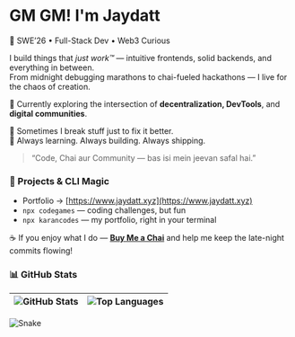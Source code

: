 # GM GM! I'm Jaydatt

🚀 SWE’26 • Full-Stack Dev • Web3 Curious 

I build things that *just work™* — intuitive frontends, solid backends, and everything in between.  
From midnight debugging marathons to chai-fueled hackathons — I live for the chaos of creation.

🧠 Currently exploring the intersection of **decentralization, DevTools**, and **digital communities**.  

🐍 Sometimes I break stuff just to fix it better.  
🎯 Always learning. Always building. Always shipping.

> “Code, Chai aur Community — bas isi mein jeevan safal hai.”

### 🚀 Projects & CLI Magic  
- Portfolio → [https://www.jaydatt.xyz](https://www.jaydatt.xyz)  
- `npx codegames` — coding challenges, but fun  
- `npx karancodes` — my portfolio, right in your terminal  

☕ If you enjoy what I do — [**Buy Me a Chai**](https://buymeachai.ankushminda.com/jaydatt) and help me keep the late-night commits flowing!


### 📊 GitHub Stats

| ![GitHub Stats](https://github-readme-stats.vercel.app/api?username=karancodebase&show_icons=true&theme=gotham&hide_border=true) | ![Top Languages](https://github-readme-stats.vercel.app/api/top-langs/?username=karancodebase&layout=compact&theme=gotham&hide_border=true) |
| --- | --- |


![Snake](https://raw.githubusercontent.com/karancodebase/jaydattkaran/output/snake.svg)
